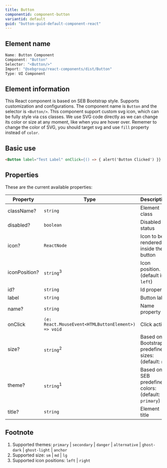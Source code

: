 ```yaml
---
title: Button
componentid: component-button
variantid: default
guid: "button-guid-default-component-react"
---
```


## Element name

```javascript
Name: Button Component
Component: "Button"
Selector: "<Button/>"
Import: "@sebgroup/react-components/dist/Button"
Type: UI Component
```

## Element information

This React component is based on SEB Bootstrap style. Supports customization and configurations. The component name is `Button` and the selector is `<Button/>`. This component support custom svg icon, which can be fully style via css classes. We use SVG code directly as we can change its color or size at any moment, like when you are hover over. Rememer to change the color of SVG, you should target svg and use `fill` property instead of `color`.

## Basic use

```html
<Button label="Test Label" onClick={() => { alert('Button Clicked') }} />
```

## Properties

These are the current available properties:

| Property      | Type                                               | Description                                          |
| ------------- | -------------------------------------------------- | ---------------------------------------------------- |
| className?    | `string`                                           | Element class                                        |
| disabled?     | `boolean`                                          | Disabled status                                      |
| icon?         | `ReactNode`                                        | Icon to be rendered inside the button                |
| iconPosition? | `string`<sup>3</sup>                               | Icon position. (default is `left`)                   |
| id?           | `string`                                           | Id property                                          |
| label         | `string`                                           | Button label                                         |
| name?         | `string`                                           | Name property                                        |
| onClick       | `(e: React.MouseEvent<HTMLButtonElement>) => void` | Click action                                         |
| size?         | `string`<sup>2</sup>                               | Based on Bootstrap predefined sizes: (default: `md`) |
| theme?        | `string`<sup>1</sup>                               | Based on SEB predefined colors: (default: `primary`) |
| title?        | `string`                                           | Element title                                        |

## Footnote

1. Supported themes: `primary` | `secondary` | `danger` | `alternative` | `ghost-dark` | `ghost-light` | `anchor`
2. Supported size: `sm` | `md` | `lg`
3. Supported icon positions: `left` | `right`
